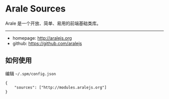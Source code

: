# Arale Sources

Arale 是一个开放、简单、易用的前端基础类库。

------

- homepage: <http://aralejs.org>
- github: <https://github.com/aralejs>


## 如何使用

编辑 ``~/.spm/config.json``

```
{
    "sources": ["http://modules.aralejs.org"]
}
```